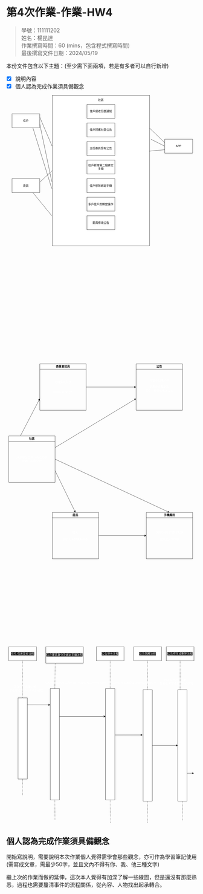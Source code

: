 # 第4次作業-作業-HW4
>
>學號：111111202
><br />
>姓名：楊昆達
><br />
>作業撰寫時間：60 (mins，包含程式撰寫時間)
><br />
>最後撰寫文件日期：2024/05/19
>

本份文件包含以下主題：(至少需下面兩項，若是有多者可以自行新增)
- [x] 說明內容
- [x] 個人認為完成作業須具備觀念

<svg xmlns="http://www.w3.org/2000/svg" xmlns:xlink="http://www.w3.org/1999/xlink" version="1.1" width="822px" viewBox="-0.5 -0.5 822 3143" content="&lt;mxfile&gt;&lt;diagram id=&quot;5H4NplzKR3VxdiJyaBhM&quot; name=&quot;第1頁&quot;&gt;&lt;mxGraphModel dx=&quot;1679&quot; dy=&quot;1179&quot; grid=&quot;1&quot; gridSize=&quot;10&quot; guides=&quot;1&quot; tooltips=&quot;1&quot; connect=&quot;1&quot; arrows=&quot;1&quot; fold=&quot;1&quot; page=&quot;1&quot; pageScale=&quot;1&quot; pageWidth=&quot;827&quot; pageHeight=&quot;1169&quot; math=&quot;0&quot; shadow=&quot;0&quot;&gt;&lt;root&gt;&lt;mxCell id=&quot;0&quot;/&gt;&lt;mxCell id=&quot;1&quot; parent=&quot;0&quot;/&gt;&lt;mxCell id=&quot;9&quot; value=&quot;&quot; style=&quot;rounded=0;whiteSpace=wrap;html=1;&quot; parent=&quot;1&quot; vertex=&quot;1&quot;&gt;&lt;mxGeometry x=&quot;198&quot; y=&quot;10&quot; width=&quot;420&quot; height=&quot;650&quot; as=&quot;geometry&quot;/&gt;&lt;/mxCell&gt;&lt;mxCell id=&quot;18&quot; style=&quot;edgeStyle=none;html=1;exitX=1;exitY=0.25;exitDx=0;exitDy=0;entryX=-0.002;entryY=0.338;entryDx=0;entryDy=0;entryPerimeter=0;fontColor=#000000;endArrow=none;endFill=0;&quot; edge=&quot;1&quot; parent=&quot;1&quot; source=&quot;2&quot; target=&quot;9&quot;&gt;&lt;mxGeometry relative=&quot;1&quot; as=&quot;geometry&quot;/&gt;&lt;/mxCell&gt;&lt;mxCell id=&quot;19&quot; style=&quot;edgeStyle=none;html=1;exitX=1;exitY=0.75;exitDx=0;exitDy=0;entryX=-0.005;entryY=0.574;entryDx=0;entryDy=0;entryPerimeter=0;fontColor=#000000;endArrow=none;endFill=0;&quot; edge=&quot;1&quot; parent=&quot;1&quot; source=&quot;2&quot; target=&quot;9&quot;&gt;&lt;mxGeometry relative=&quot;1&quot; as=&quot;geometry&quot;/&gt;&lt;/mxCell&gt;&lt;mxCell id=&quot;20&quot; style=&quot;edgeStyle=none;html=1;exitX=0.75;exitY=1;exitDx=0;exitDy=0;entryX=-0.005;entryY=0.62;entryDx=0;entryDy=0;entryPerimeter=0;fontColor=#000000;endArrow=none;endFill=0;&quot; edge=&quot;1&quot; parent=&quot;1&quot; source=&quot;2&quot; target=&quot;9&quot;&gt;&lt;mxGeometry relative=&quot;1&quot; as=&quot;geometry&quot;/&gt;&lt;/mxCell&gt;&lt;mxCell id=&quot;2&quot; value=&quot;住戶&quot; style=&quot;rounded=0;whiteSpace=wrap;html=1;&quot; parent=&quot;1&quot; vertex=&quot;1&quot;&gt;&lt;mxGeometry x=&quot;24&quot; y=&quot;90&quot; width=&quot;120&quot; height=&quot;60&quot; as=&quot;geometry&quot;/&gt;&lt;/mxCell&gt;&lt;mxCell id=&quot;21&quot; style=&quot;edgeStyle=none;html=1;exitX=1;exitY=0.25;exitDx=0;exitDy=0;entryX=0;entryY=0.5;entryDx=0;entryDy=0;fontColor=#000000;endArrow=none;endFill=0;&quot; edge=&quot;1&quot; parent=&quot;1&quot; source=&quot;3&quot; target=&quot;9&quot;&gt;&lt;mxGeometry relative=&quot;1&quot; as=&quot;geometry&quot;/&gt;&lt;/mxCell&gt;&lt;mxCell id=&quot;22&quot; style=&quot;edgeStyle=none;html=1;exitX=0.75;exitY=1;exitDx=0;exitDy=0;fontColor=#000000;endArrow=none;endFill=0;entryX=-0.005;entryY=0.8;entryDx=0;entryDy=0;entryPerimeter=0;&quot; edge=&quot;1&quot; parent=&quot;1&quot; source=&quot;3&quot; target=&quot;9&quot;&gt;&lt;mxGeometry relative=&quot;1&quot; as=&quot;geometry&quot;&gt;&lt;mxPoint x=&quot;194&quot; y=&quot;520&quot; as=&quot;targetPoint&quot;/&gt;&lt;/mxGeometry&gt;&lt;/mxCell&gt;&lt;mxCell id=&quot;3&quot; value=&quot;委員&quot; style=&quot;rounded=0;whiteSpace=wrap;html=1;&quot; parent=&quot;1&quot; vertex=&quot;1&quot;&gt;&lt;mxGeometry x=&quot;24&quot; y=&quot;370&quot; width=&quot;120&quot; height=&quot;60&quot; as=&quot;geometry&quot;/&gt;&lt;/mxCell&gt;&lt;mxCell id=&quot;6&quot; value=&quot;&amp;lt;span style=&amp;quot;background-color: rgb(255, 255, 255);&amp;quot;&amp;gt;&amp;lt;font color=&amp;quot;#000000&amp;quot;&amp;gt;住戶移除綁定手機&amp;lt;/font&amp;gt;&amp;lt;/span&amp;gt;&quot; style=&quot;rounded=0;whiteSpace=wrap;html=1;&quot; parent=&quot;1&quot; vertex=&quot;1&quot;&gt;&lt;mxGeometry x=&quot;348&quot; y=&quot;370&quot; width=&quot;120&quot; height=&quot;60&quot; as=&quot;geometry&quot;/&gt;&lt;/mxCell&gt;&lt;mxCell id=&quot;7&quot; value=&quot;&amp;lt;span style=&amp;quot;background-color: rgb(255, 255, 255);&amp;quot;&amp;gt;&amp;lt;font color=&amp;quot;#000000&amp;quot;&amp;gt;多戶住戶的綁定操作&amp;lt;/font&amp;gt;&amp;lt;/span&amp;gt;&quot; style=&quot;rounded=0;whiteSpace=wrap;html=1;&quot; parent=&quot;1&quot; vertex=&quot;1&quot;&gt;&lt;mxGeometry x=&quot;348&quot; y=&quot;450&quot; width=&quot;120&quot; height=&quot;60&quot; as=&quot;geometry&quot;/&gt;&lt;/mxCell&gt;&lt;mxCell id=&quot;8&quot; value=&quot;&amp;lt;font style=&amp;quot;background-color: rgb(255, 255, 255);&amp;quot; color=&amp;quot;#000000&amp;quot;&amp;gt;委員修改公告&amp;lt;/font&amp;gt;&quot; style=&quot;rounded=0;whiteSpace=wrap;html=1;&quot; parent=&quot;1&quot; vertex=&quot;1&quot;&gt;&lt;mxGeometry x=&quot;348&quot; y=&quot;530&quot; width=&quot;120&quot; height=&quot;60&quot; as=&quot;geometry&quot;/&gt;&lt;/mxCell&gt;&lt;mxCell id=&quot;15&quot; style=&quot;edgeStyle=none;html=1;exitX=0;exitY=0.25;exitDx=0;exitDy=0;fontColor=#000000;endArrow=none;endFill=0;entryX=1;entryY=0.218;entryDx=0;entryDy=0;entryPerimeter=0;&quot; edge=&quot;1&quot; parent=&quot;1&quot; source=&quot;10&quot; target=&quot;9&quot;&gt;&lt;mxGeometry relative=&quot;1&quot; as=&quot;geometry&quot;&gt;&lt;mxPoint x=&quot;624&quot; y=&quot;170&quot; as=&quot;targetPoint&quot;/&gt;&lt;/mxGeometry&gt;&lt;/mxCell&gt;&lt;mxCell id=&quot;16&quot; style=&quot;edgeStyle=none;html=1;exitX=0;exitY=0.5;exitDx=0;exitDy=0;entryX=1.014;entryY=0.292;entryDx=0;entryDy=0;entryPerimeter=0;fontColor=#000000;endArrow=none;endFill=0;&quot; edge=&quot;1&quot; parent=&quot;1&quot; source=&quot;10&quot; target=&quot;9&quot;&gt;&lt;mxGeometry relative=&quot;1&quot; as=&quot;geometry&quot;/&gt;&lt;/mxCell&gt;&lt;mxCell id=&quot;17&quot; style=&quot;edgeStyle=none;html=1;exitX=0;exitY=0.75;exitDx=0;exitDy=0;entryX=0.998;entryY=0.371;entryDx=0;entryDy=0;entryPerimeter=0;fontColor=#000000;endArrow=none;endFill=0;&quot; edge=&quot;1&quot; parent=&quot;1&quot; source=&quot;10&quot; target=&quot;9&quot;&gt;&lt;mxGeometry relative=&quot;1&quot; as=&quot;geometry&quot;/&gt;&lt;/mxCell&gt;&lt;mxCell id=&quot;10&quot; value=&quot;APP&quot; style=&quot;rounded=0;whiteSpace=wrap;html=1;&quot; parent=&quot;1&quot; vertex=&quot;1&quot;&gt;&lt;mxGeometry x=&quot;684&quot; y=&quot;200&quot; width=&quot;120&quot; height=&quot;60&quot; as=&quot;geometry&quot;/&gt;&lt;/mxCell&gt;&lt;mxCell id=&quot;11&quot; value=&quot;&amp;lt;font style=&amp;quot;background-color: rgb(255, 255, 255);&amp;quot; color=&amp;quot;#000000&amp;quot;&amp;gt;住戶接收包裹通知&amp;lt;/font&amp;gt;&quot; style=&quot;rounded=0;whiteSpace=wrap;html=1;&quot; parent=&quot;1&quot; vertex=&quot;1&quot;&gt;&lt;mxGeometry x=&quot;348&quot; y=&quot;50&quot; width=&quot;120&quot; height=&quot;60&quot; as=&quot;geometry&quot;/&gt;&lt;/mxCell&gt;&lt;mxCell id=&quot;12&quot; value=&quot;&amp;lt;span style=&amp;quot;background-color: rgb(255, 255, 255);&amp;quot;&amp;gt;&amp;lt;font color=&amp;quot;#000000&amp;quot;&amp;gt;住戶回應社區公告&amp;lt;/font&amp;gt;&amp;lt;/span&amp;gt;&quot; style=&quot;rounded=0;whiteSpace=wrap;html=1;&quot; parent=&quot;1&quot; vertex=&quot;1&quot;&gt;&lt;mxGeometry x=&quot;348&quot; y=&quot;130&quot; width=&quot;120&quot; height=&quot;60&quot; as=&quot;geometry&quot;/&gt;&lt;/mxCell&gt;&lt;mxCell id=&quot;13&quot; value=&quot;&amp;lt;span style=&amp;quot;background-color: rgb(255, 255, 255);&amp;quot;&amp;gt;&amp;lt;font color=&amp;quot;#000000&amp;quot;&amp;gt;主任委員發布公告&amp;lt;/font&amp;gt;&amp;lt;/span&amp;gt;&quot; style=&quot;rounded=0;whiteSpace=wrap;html=1;&quot; parent=&quot;1&quot; vertex=&quot;1&quot;&gt;&lt;mxGeometry x=&quot;348&quot; y=&quot;210&quot; width=&quot;120&quot; height=&quot;60&quot; as=&quot;geometry&quot;/&gt;&lt;/mxCell&gt;&lt;mxCell id=&quot;14&quot; value=&quot;&amp;lt;span style=&amp;quot;background-color: rgb(255, 255, 255);&amp;quot;&amp;gt;&amp;lt;font color=&amp;quot;#000000&amp;quot;&amp;gt;住戶新增第二個綁定手機&amp;lt;/font&amp;gt;&amp;lt;/span&amp;gt;&quot; style=&quot;rounded=0;whiteSpace=wrap;html=1;&quot; parent=&quot;1&quot; vertex=&quot;1&quot;&gt;&lt;mxGeometry x=&quot;348&quot; y=&quot;290&quot; width=&quot;120&quot; height=&quot;60&quot; as=&quot;geometry&quot;/&gt;&lt;/mxCell&gt;&lt;mxCell id=&quot;23&quot; value=&quot;社區&quot; style=&quot;rounded=0;whiteSpace=wrap;html=1;labelBackgroundColor=#FFFFFF;fontColor=#000000;fillColor=default;strokeColor=none;&quot; vertex=&quot;1&quot; parent=&quot;1&quot;&gt;&lt;mxGeometry x=&quot;388&quot; y=&quot;20&quot; width=&quot;40&quot; height=&quot;20&quot; as=&quot;geometry&quot;/&gt;&lt;/mxCell&gt;&lt;mxCell id=&quot;40&quot; style=&quot;edgeStyle=none;html=1;exitX=1;exitY=0.5;exitDx=0;exitDy=0;entryX=0;entryY=0.5;entryDx=0;entryDy=0;fontColor=#FFFFFF;endArrow=classic;endFill=1;&quot; edge=&quot;1&quot; parent=&quot;1&quot; source=&quot;25&quot; target=&quot;29&quot;&gt;&lt;mxGeometry relative=&quot;1&quot; as=&quot;geometry&quot;/&gt;&lt;/mxCell&gt;&lt;mxCell id=&quot;25&quot; value=&quot;委員會成員&quot; style=&quot;swimlane;whiteSpace=wrap;html=1;labelBackgroundColor=#FFFFFF;fontColor=#000000;fillColor=default;&quot; vertex=&quot;1&quot; parent=&quot;1&quot;&gt;&lt;mxGeometry x=&quot;144&quot; y=&quot;1169&quot; width=&quot;200&quot; height=&quot;200&quot; as=&quot;geometry&quot;/&gt;&lt;/mxCell&gt;&lt;mxCell id=&quot;26&quot; value=&quot;&amp;lt;font color=&amp;quot;#ffffff&amp;quot;&amp;gt;有姓名和職位&amp;lt;br&amp;gt;&amp;lt;br&amp;gt;&amp;lt;br&amp;gt;編輯和刪除公告&amp;lt;/font&amp;gt;&quot; style=&quot;text;html=1;align=center;verticalAlign=middle;resizable=0;points=[];autosize=1;strokeColor=none;fillColor=none;fontColor=#000000;&quot; vertex=&quot;1&quot; parent=&quot;25&quot;&gt;&lt;mxGeometry x=&quot;45&quot; y=&quot;65&quot; width=&quot;110&quot; height=&quot;70&quot; as=&quot;geometry&quot;/&gt;&lt;/mxCell&gt;&lt;mxCell id=&quot;29&quot; value=&quot;公告&quot; style=&quot;swimlane;whiteSpace=wrap;html=1;labelBackgroundColor=#FFFFFF;fontColor=#000000;fillColor=default;&quot; vertex=&quot;1&quot; parent=&quot;1&quot;&gt;&lt;mxGeometry x=&quot;560&quot; y=&quot;1169&quot; width=&quot;200&quot; height=&quot;200&quot; as=&quot;geometry&quot;/&gt;&lt;/mxCell&gt;&lt;mxCell id=&quot;30&quot; value=&quot;&amp;lt;font color=&amp;quot;#ffffff&amp;quot;&amp;gt;內容和回應列表&amp;lt;br&amp;gt;&amp;lt;br&amp;gt;委員會成員才能&amp;lt;br&amp;gt;創建、編輯和刪除公告&amp;lt;br&amp;gt;&amp;lt;br&amp;gt;&amp;lt;/font&amp;gt;&quot; style=&quot;text;html=1;align=center;verticalAlign=middle;resizable=0;points=[];autosize=1;strokeColor=none;fillColor=none;fontColor=#000000;&quot; vertex=&quot;1&quot; parent=&quot;29&quot;&gt;&lt;mxGeometry x=&quot;30&quot; y=&quot;55&quot; width=&quot;140&quot; height=&quot;90&quot; as=&quot;geometry&quot;/&gt;&lt;/mxCell&gt;&lt;mxCell id=&quot;39&quot; style=&quot;edgeStyle=none;html=1;exitX=0.25;exitY=0;exitDx=0;exitDy=0;entryX=0;entryY=0.75;entryDx=0;entryDy=0;fontColor=#FFFFFF;endArrow=classic;endFill=1;&quot; edge=&quot;1&quot; parent=&quot;1&quot; source=&quot;31&quot; target=&quot;25&quot;&gt;&lt;mxGeometry relative=&quot;1&quot; as=&quot;geometry&quot;/&gt;&lt;/mxCell&gt;&lt;mxCell id=&quot;41&quot; style=&quot;edgeStyle=none;html=1;exitX=1;exitY=0.25;exitDx=0;exitDy=0;entryX=0;entryY=0.75;entryDx=0;entryDy=0;fontColor=#FFFFFF;endArrow=classic;endFill=1;&quot; edge=&quot;1&quot; parent=&quot;1&quot; source=&quot;31&quot; target=&quot;29&quot;&gt;&lt;mxGeometry relative=&quot;1&quot; as=&quot;geometry&quot;/&gt;&lt;/mxCell&gt;&lt;mxCell id=&quot;42&quot; style=&quot;edgeStyle=none;html=1;exitX=1;exitY=0.75;exitDx=0;exitDy=0;entryX=0.5;entryY=0;entryDx=0;entryDy=0;fontColor=#FFFFFF;endArrow=classic;endFill=1;&quot; edge=&quot;1&quot; parent=&quot;1&quot; source=&quot;31&quot; target=&quot;35&quot;&gt;&lt;mxGeometry relative=&quot;1&quot; as=&quot;geometry&quot;/&gt;&lt;/mxCell&gt;&lt;mxCell id=&quot;43&quot; style=&quot;edgeStyle=none;html=1;exitX=1;exitY=0.5;exitDx=0;exitDy=0;entryX=0.5;entryY=0;entryDx=0;entryDy=0;fontColor=#FFFFFF;endArrow=classic;endFill=1;&quot; edge=&quot;1&quot; parent=&quot;1&quot; source=&quot;31&quot; target=&quot;37&quot;&gt;&lt;mxGeometry relative=&quot;1&quot; as=&quot;geometry&quot;/&gt;&lt;/mxCell&gt;&lt;mxCell id=&quot;31&quot; value=&quot;社區&quot; style=&quot;swimlane;whiteSpace=wrap;html=1;labelBackgroundColor=#FFFFFF;fontColor=#000000;fillColor=default;&quot; vertex=&quot;1&quot; parent=&quot;1&quot;&gt;&lt;mxGeometry x=&quot;10&quot; y=&quot;1480&quot; width=&quot;200&quot; height=&quot;200&quot; as=&quot;geometry&quot;/&gt;&lt;/mxCell&gt;&lt;mxCell id=&quot;32&quot; value=&quot;&amp;lt;font color=&amp;quot;#ffffff&amp;quot;&amp;gt;居民和公告可以接收包裹&amp;lt;br&amp;gt;查看、回應公告&amp;lt;/font&amp;gt;&quot; style=&quot;text;html=1;align=center;verticalAlign=middle;resizable=0;points=[];autosize=1;strokeColor=none;fillColor=none;fontColor=#000000;&quot; vertex=&quot;1&quot; parent=&quot;31&quot;&gt;&lt;mxGeometry x=&quot;20&quot; y=&quot;80&quot; width=&quot;160&quot; height=&quot;40&quot; as=&quot;geometry&quot;/&gt;&lt;/mxCell&gt;&lt;mxCell id=&quot;44&quot; style=&quot;edgeStyle=none;html=1;exitX=1;exitY=0.5;exitDx=0;exitDy=0;entryX=0;entryY=0.5;entryDx=0;entryDy=0;fontColor=#FFFFFF;endArrow=classic;endFill=1;&quot; edge=&quot;1&quot; parent=&quot;1&quot; source=&quot;35&quot; target=&quot;37&quot;&gt;&lt;mxGeometry relative=&quot;1&quot; as=&quot;geometry&quot;/&gt;&lt;/mxCell&gt;&lt;mxCell id=&quot;35&quot; value=&quot;居民&quot; style=&quot;swimlane;whiteSpace=wrap;html=1;labelBackgroundColor=#FFFFFF;fontColor=#000000;fillColor=default;&quot; vertex=&quot;1&quot; parent=&quot;1&quot;&gt;&lt;mxGeometry x=&quot;198&quot; y=&quot;1810&quot; width=&quot;200&quot; height=&quot;200&quot; as=&quot;geometry&quot;/&gt;&lt;/mxCell&gt;&lt;mxCell id=&quot;36&quot; value=&quot;&amp;lt;font color=&amp;quot;#ffffff&amp;quot;&amp;gt;姓名&amp;lt;br&amp;gt;&amp;lt;br&amp;gt;綁定的手機應用列表&amp;lt;/font&amp;gt;&quot; style=&quot;text;html=1;align=center;verticalAlign=middle;resizable=0;points=[];autosize=1;strokeColor=none;fillColor=none;fontColor=#000000;&quot; vertex=&quot;1&quot; parent=&quot;35&quot;&gt;&lt;mxGeometry x=&quot;35&quot; y=&quot;70&quot; width=&quot;130&quot; height=&quot;60&quot; as=&quot;geometry&quot;/&gt;&lt;/mxCell&gt;&lt;mxCell id=&quot;37&quot; value=&quot;手機應用&quot; style=&quot;swimlane;whiteSpace=wrap;html=1;labelBackgroundColor=#FFFFFF;fontColor=#000000;fillColor=default;&quot; vertex=&quot;1&quot; parent=&quot;1&quot;&gt;&lt;mxGeometry x=&quot;604&quot; y=&quot;1810&quot; width=&quot;200&quot; height=&quot;200&quot; as=&quot;geometry&quot;/&gt;&lt;/mxCell&gt;&lt;mxCell id=&quot;38&quot; value=&quot;&amp;lt;font color=&amp;quot;#ffffff&amp;quot;&amp;gt;居民手機上的應用程序&amp;lt;br&amp;gt;&amp;lt;br&amp;gt;與特定居民關聯&amp;lt;/font&amp;gt;&quot; style=&quot;text;html=1;align=center;verticalAlign=middle;resizable=0;points=[];autosize=1;strokeColor=none;fillColor=none;fontColor=#000000;&quot; vertex=&quot;1&quot; parent=&quot;37&quot;&gt;&lt;mxGeometry x=&quot;30&quot; y=&quot;70&quot; width=&quot;140&quot; height=&quot;60&quot; as=&quot;geometry&quot;/&gt;&lt;/mxCell&gt;&lt;mxCell id=&quot;70&quot; style=&quot;edgeStyle=none;html=1;exitX=0.5;exitY=1;exitDx=0;exitDy=0;entryX=0.5;entryY=0;entryDx=0;entryDy=0;fontSize=12;fontColor=#000000;endArrow=none;endFill=0;dashed=1;&quot; edge=&quot;1&quot; parent=&quot;1&quot; source=&quot;46&quot; target=&quot;50&quot;&gt;&lt;mxGeometry relative=&quot;1&quot; as=&quot;geometry&quot;/&gt;&lt;/mxCell&gt;&lt;mxCell id=&quot;46&quot; value=&quot;&amp;lt;font style=&amp;quot;background-color: rgb(0, 0, 0);&amp;quot;&amp;gt;信件/包裹簽收流程&amp;lt;/font&amp;gt;&quot; style=&quot;rounded=0;whiteSpace=wrap;html=1;labelBackgroundColor=#FFFFFF;fontColor=#FFFFFF;fillColor=default;&quot; vertex=&quot;1&quot; parent=&quot;1&quot;&gt;&lt;mxGeometry x=&quot;10&quot; y=&quot;2390&quot; width=&quot;120&quot; height=&quot;60&quot; as=&quot;geometry&quot;/&gt;&lt;/mxCell&gt;&lt;mxCell id=&quot;71&quot; style=&quot;edgeStyle=none;html=1;exitX=0.25;exitY=1;exitDx=0;exitDy=0;entryX=0.5;entryY=0;entryDx=0;entryDy=0;dashed=1;fontSize=12;fontColor=#000000;endArrow=none;endFill=0;&quot; edge=&quot;1&quot; parent=&quot;1&quot; source=&quot;47&quot; target=&quot;52&quot;&gt;&lt;mxGeometry relative=&quot;1&quot; as=&quot;geometry&quot;/&gt;&lt;/mxCell&gt;&lt;mxCell id=&quot;47&quot; value=&quot;&amp;lt;span style=&amp;quot;background-color: rgb(0, 0, 0);&amp;quot;&amp;gt;住戶確認身分及綁定手機流程&amp;lt;/span&amp;gt;&quot; style=&quot;rounded=0;whiteSpace=wrap;html=1;labelBackgroundColor=#FFFFFF;fontColor=#FFFFFF;fillColor=default;strokeColor=default;&quot; vertex=&quot;1&quot; parent=&quot;1&quot;&gt;&lt;mxGeometry x=&quot;170&quot; y=&quot;2390&quot; width=&quot;162&quot; height=&quot;70&quot; as=&quot;geometry&quot;/&gt;&lt;/mxCell&gt;&lt;mxCell id=&quot;72&quot; style=&quot;edgeStyle=none;html=1;exitX=0.5;exitY=1;exitDx=0;exitDy=0;entryX=0.5;entryY=0;entryDx=0;entryDy=0;dashed=1;fontSize=12;fontColor=#000000;endArrow=none;endFill=0;&quot; edge=&quot;1&quot; parent=&quot;1&quot; source=&quot;48&quot; target=&quot;51&quot;&gt;&lt;mxGeometry relative=&quot;1&quot; as=&quot;geometry&quot;/&gt;&lt;/mxCell&gt;&lt;mxCell id=&quot;48&quot; value=&quot;&amp;lt;span style=&amp;quot;background-color: rgb(0, 0, 0);&amp;quot;&amp;gt;公告發布流程&amp;lt;/span&amp;gt;&quot; style=&quot;rounded=0;whiteSpace=wrap;html=1;labelBackgroundColor=#FFFFFF;fontColor=#FFFFFF;fillColor=default;&quot; vertex=&quot;1&quot; parent=&quot;1&quot;&gt;&lt;mxGeometry x=&quot;388&quot; y=&quot;2390&quot; width=&quot;120&quot; height=&quot;60&quot; as=&quot;geometry&quot;/&gt;&lt;/mxCell&gt;&lt;mxCell id=&quot;73&quot; style=&quot;edgeStyle=none;html=1;exitX=0.5;exitY=1;exitDx=0;exitDy=0;entryX=0.5;entryY=0;entryDx=0;entryDy=0;dashed=1;fontSize=12;fontColor=#000000;endArrow=none;endFill=0;&quot; edge=&quot;1&quot; parent=&quot;1&quot; source=&quot;49&quot; target=&quot;53&quot;&gt;&lt;mxGeometry relative=&quot;1&quot; as=&quot;geometry&quot;/&gt;&lt;/mxCell&gt;&lt;mxCell id=&quot;49&quot; value=&quot;&amp;lt;span style=&amp;quot;background-color: rgb(0, 0, 0);&amp;quot;&amp;gt;公告回應流程&amp;lt;/span&amp;gt;&quot; style=&quot;rounded=0;whiteSpace=wrap;html=1;labelBackgroundColor=#FFFFFF;fontColor=#FFFFFF;fillColor=default;&quot; vertex=&quot;1&quot; parent=&quot;1&quot;&gt;&lt;mxGeometry x=&quot;550&quot; y=&quot;2390&quot; width=&quot;120&quot; height=&quot;60&quot; as=&quot;geometry&quot;/&gt;&lt;/mxCell&gt;&lt;mxCell id=&quot;75&quot; style=&quot;edgeStyle=none;html=1;exitX=0.5;exitY=1;exitDx=0;exitDy=0;dashed=1;fontSize=12;fontColor=#000000;endArrow=none;endFill=0;&quot; edge=&quot;1&quot; parent=&quot;1&quot; source=&quot;50&quot;&gt;&lt;mxGeometry relative=&quot;1&quot; as=&quot;geometry&quot;&gt;&lt;mxPoint x=&quot;69.58823529411768&quot; y=&quot;3030&quot; as=&quot;targetPoint&quot;/&gt;&lt;/mxGeometry&gt;&lt;/mxCell&gt;&lt;mxCell id=&quot;50&quot; value=&quot;&quot; style=&quot;rounded=0;whiteSpace=wrap;html=1;labelBackgroundColor=#FFFFFF;fontColor=#FFFFFF;fillColor=default;&quot; vertex=&quot;1&quot; parent=&quot;1&quot;&gt;&lt;mxGeometry x=&quot;50&quot; y=&quot;2610&quot; width=&quot;40&quot; height=&quot;350&quot; as=&quot;geometry&quot;/&gt;&lt;/mxCell&gt;&lt;mxCell id=&quot;64&quot; style=&quot;edgeStyle=none;html=1;exitX=1;exitY=0.25;exitDx=0;exitDy=0;entryX=0;entryY=0.25;entryDx=0;entryDy=0;fontColor=#000000;endArrow=classic;endFill=1;&quot; edge=&quot;1&quot; parent=&quot;1&quot; source=&quot;52&quot; target=&quot;51&quot;&gt;&lt;mxGeometry relative=&quot;1&quot; as=&quot;geometry&quot;/&gt;&lt;/mxCell&gt;&lt;mxCell id=&quot;76&quot; style=&quot;edgeStyle=none;html=1;exitX=0.5;exitY=1;exitDx=0;exitDy=0;dashed=1;fontSize=12;fontColor=#000000;endArrow=none;endFill=0;&quot; edge=&quot;1&quot; parent=&quot;1&quot; source=&quot;52&quot;&gt;&lt;mxGeometry relative=&quot;1&quot; as=&quot;geometry&quot;&gt;&lt;mxPoint x=&quot;209.58823529411768&quot; y=&quot;3140&quot; as=&quot;targetPoint&quot;/&gt;&lt;/mxGeometry&gt;&lt;/mxCell&gt;&lt;mxCell id=&quot;52&quot; value=&quot;&quot; style=&quot;rounded=0;whiteSpace=wrap;html=1;labelBackgroundColor=#FFFFFF;fontColor=#FFFFFF;fillColor=default;&quot; vertex=&quot;1&quot; parent=&quot;1&quot;&gt;&lt;mxGeometry x=&quot;189&quot; y=&quot;2570&quot; width=&quot;40&quot; height=&quot;480&quot; as=&quot;geometry&quot;/&gt;&lt;/mxCell&gt;&lt;mxCell id=&quot;66&quot; style=&quot;edgeStyle=none;html=1;exitX=1;exitY=0.5;exitDx=0;exitDy=0;entryX=0;entryY=0.5;entryDx=0;entryDy=0;fontColor=#000000;endArrow=classic;endFill=1;&quot; edge=&quot;1&quot; parent=&quot;1&quot; source=&quot;53&quot; target=&quot;62&quot;&gt;&lt;mxGeometry relative=&quot;1&quot; as=&quot;geometry&quot;/&gt;&lt;/mxCell&gt;&lt;mxCell id=&quot;78&quot; style=&quot;edgeStyle=none;html=1;exitX=0.5;exitY=1;exitDx=0;exitDy=0;dashed=1;fontSize=12;fontColor=#000000;endArrow=none;endFill=0;&quot; edge=&quot;1&quot; parent=&quot;1&quot; source=&quot;53&quot;&gt;&lt;mxGeometry relative=&quot;1&quot; as=&quot;geometry&quot;&gt;&lt;mxPoint x=&quot;609.5882352941178&quot; y=&quot;3150&quot; as=&quot;targetPoint&quot;/&gt;&lt;/mxGeometry&gt;&lt;/mxCell&gt;&lt;mxCell id=&quot;53&quot; value=&quot;&quot; style=&quot;rounded=0;whiteSpace=wrap;html=1;labelBackgroundColor=#FFFFFF;fontColor=#FFFFFF;fillColor=default;&quot; vertex=&quot;1&quot; parent=&quot;1&quot;&gt;&lt;mxGeometry x=&quot;590&quot; y=&quot;2575&quot; width=&quot;40&quot; height=&quot;480&quot; as=&quot;geometry&quot;/&gt;&lt;/mxCell&gt;&lt;mxCell id=&quot;55&quot; value=&quot;貨運公司送達包裹，&amp;lt;br&amp;gt;警衛簽收並通知住戶的過程&quot; style=&quot;text;html=1;align=center;verticalAlign=middle;resizable=0;points=[];autosize=1;strokeColor=none;fillColor=none;fontColor=#FFFFFF;&quot; vertex=&quot;1&quot; parent=&quot;1&quot;&gt;&lt;mxGeometry y=&quot;2550&quot; width=&quot;170&quot; height=&quot;40&quot; as=&quot;geometry&quot;/&gt;&lt;/mxCell&gt;&lt;mxCell id=&quot;57&quot; value=&quot;&quot; style=&quot;edgeStyle=none;orthogonalLoop=1;jettySize=auto;html=1;fontColor=#FFFFFF;endArrow=classic;endFill=1;entryX=0.017;entryY=0.146;entryDx=0;entryDy=0;entryPerimeter=0;&quot; edge=&quot;1&quot; parent=&quot;1&quot; target=&quot;52&quot;&gt;&lt;mxGeometry width=&quot;80&quot; relative=&quot;1&quot; as=&quot;geometry&quot;&gt;&lt;mxPoint x=&quot;90&quot; y=&quot;2640&quot; as=&quot;sourcePoint&quot;/&gt;&lt;mxPoint x=&quot;220&quot; y=&quot;2640&quot; as=&quot;targetPoint&quot;/&gt;&lt;Array as=&quot;points&quot;/&gt;&lt;/mxGeometry&gt;&lt;/mxCell&gt;&lt;mxCell id=&quot;58&quot; value=&quot;&amp;lt;font style=&amp;quot;font-size: 12px;&amp;quot;&amp;gt;住戶在與警衛確認身分後，綁定手機到APP的過程&amp;lt;/font&amp;gt;&quot; style=&quot;text;html=1;align=center;verticalAlign=middle;resizable=0;points=[];autosize=1;strokeColor=none;fillColor=none;fontColor=#FFFFFF;&quot; vertex=&quot;1&quot; parent=&quot;1&quot;&gt;&lt;mxGeometry x=&quot;153&quot; y=&quot;2530&quot; width=&quot;290&quot; height=&quot;30&quot; as=&quot;geometry&quot;/&gt;&lt;/mxCell&gt;&lt;mxCell id=&quot;59&quot; value=&quot;主任委員或各類主委發布公告的過程&quot; style=&quot;text;html=1;align=center;verticalAlign=middle;resizable=0;points=[];autosize=1;strokeColor=none;fillColor=none;fontColor=#FFFFFF;&quot; vertex=&quot;1&quot; parent=&quot;1&quot;&gt;&lt;mxGeometry x=&quot;443&quot; y=&quot;2530&quot; width=&quot;220&quot; height=&quot;30&quot; as=&quot;geometry&quot;/&gt;&lt;/mxCell&gt;&lt;mxCell id=&quot;60&quot; value=&quot;貨運公司送達包裹，&amp;lt;br&amp;gt;警衛簽收並通知住戶的過程&quot; style=&quot;text;html=1;align=center;verticalAlign=middle;resizable=0;points=[];autosize=1;strokeColor=none;fillColor=none;fontColor=#FFFFFF;&quot; vertex=&quot;1&quot; parent=&quot;1&quot;&gt;&lt;mxGeometry x=&quot;650&quot; y=&quot;2520&quot; width=&quot;170&quot; height=&quot;40&quot; as=&quot;geometry&quot;/&gt;&lt;/mxCell&gt;&lt;mxCell id=&quot;74&quot; style=&quot;edgeStyle=none;html=1;exitX=0.5;exitY=1;exitDx=0;exitDy=0;entryX=0.25;entryY=0;entryDx=0;entryDy=0;dashed=1;fontSize=12;fontColor=#000000;endArrow=none;endFill=0;&quot; edge=&quot;1&quot; parent=&quot;1&quot; source=&quot;61&quot; target=&quot;62&quot;&gt;&lt;mxGeometry relative=&quot;1&quot; as=&quot;geometry&quot;/&gt;&lt;/mxCell&gt;&lt;mxCell id=&quot;61&quot; value=&quot;&amp;lt;span style=&amp;quot;background-color: rgb(0, 0, 0);&amp;quot;&amp;gt;公告修改或刪除流程&amp;lt;/span&amp;gt;&quot; style=&quot;rounded=0;whiteSpace=wrap;html=1;labelBackgroundColor=#FFFFFF;fontColor=#FFFFFF;fillColor=default;&quot; vertex=&quot;1&quot; parent=&quot;1&quot;&gt;&lt;mxGeometry x=&quot;690&quot; y=&quot;2390&quot; width=&quot;120&quot; height=&quot;60&quot; as=&quot;geometry&quot;/&gt;&lt;/mxCell&gt;&lt;mxCell id=&quot;79&quot; style=&quot;edgeStyle=none;html=1;exitX=0.5;exitY=1;exitDx=0;exitDy=0;dashed=1;fontSize=12;fontColor=#000000;endArrow=none;endFill=0;&quot; edge=&quot;1&quot; parent=&quot;1&quot; source=&quot;62&quot;&gt;&lt;mxGeometry relative=&quot;1&quot; as=&quot;geometry&quot;&gt;&lt;mxPoint x=&quot;760.1764705882354&quot; y=&quot;3140&quot; as=&quot;targetPoint&quot;/&gt;&lt;/mxGeometry&gt;&lt;/mxCell&gt;&lt;mxCell id=&quot;80&quot; style=&quot;edgeStyle=none;html=1;exitX=1;exitY=0.75;exitDx=0;exitDy=0;fontSize=12;fontColor=#000000;endArrow=classicThin;endFill=1;&quot; edge=&quot;1&quot; parent=&quot;1&quot; source=&quot;62&quot;&gt;&lt;mxGeometry relative=&quot;1&quot; as=&quot;geometry&quot;&gt;&lt;mxPoint x=&quot;810&quot; y=&quot;2935&quot; as=&quot;targetPoint&quot;/&gt;&lt;/mxGeometry&gt;&lt;/mxCell&gt;&lt;mxCell id=&quot;62&quot; value=&quot;&quot; style=&quot;rounded=0;whiteSpace=wrap;html=1;labelBackgroundColor=#FFFFFF;fontColor=#FFFFFF;fillColor=default;&quot; vertex=&quot;1&quot; parent=&quot;1&quot;&gt;&lt;mxGeometry x=&quot;740&quot; y=&quot;2575&quot; width=&quot;40&quot; height=&quot;480&quot; as=&quot;geometry&quot;/&gt;&lt;/mxCell&gt;&lt;mxCell id=&quot;77&quot; style=&quot;edgeStyle=none;html=1;exitX=0.5;exitY=1;exitDx=0;exitDy=0;dashed=1;fontSize=12;fontColor=#000000;endArrow=none;endFill=0;&quot; edge=&quot;1&quot; parent=&quot;1&quot; source=&quot;51&quot;&gt;&lt;mxGeometry relative=&quot;1&quot; as=&quot;geometry&quot;&gt;&lt;mxPoint x=&quot;448.41176470588243&quot; y=&quot;3150&quot; as=&quot;targetPoint&quot;/&gt;&lt;/mxGeometry&gt;&lt;/mxCell&gt;&lt;mxCell id=&quot;51&quot; value=&quot;&quot; style=&quot;rounded=0;whiteSpace=wrap;html=1;labelBackgroundColor=#FFFFFF;fontColor=#FFFFFF;fillColor=default;&quot; vertex=&quot;1&quot; parent=&quot;1&quot;&gt;&lt;mxGeometry x=&quot;428&quot; y=&quot;2570&quot; width=&quot;40&quot; height=&quot;480&quot; as=&quot;geometry&quot;/&gt;&lt;/mxCell&gt;&lt;mxCell id=&quot;69&quot; value=&quot;&quot; style=&quot;edgeStyle=none;orthogonalLoop=1;jettySize=auto;html=1;fontColor=#000000;endArrow=classic;endFill=1;entryX=-0.05;entryY=0.406;entryDx=0;entryDy=0;entryPerimeter=0;&quot; edge=&quot;1&quot; parent=&quot;1&quot; target=&quot;53&quot;&gt;&lt;mxGeometry width=&quot;80&quot; relative=&quot;1&quot; as=&quot;geometry&quot;&gt;&lt;mxPoint x=&quot;468&quot; y=&quot;2770&quot; as=&quot;sourcePoint&quot;/&gt;&lt;mxPoint x=&quot;548&quot; y=&quot;2770&quot; as=&quot;targetPoint&quot;/&gt;&lt;Array as=&quot;points&quot;/&gt;&lt;/mxGeometry&gt;&lt;/mxCell&gt;&lt;/root&gt;&lt;/mxGraphModel&gt;&lt;/diagram&gt;&lt;/mxfile&gt;" onclick="(function(svg){var src=window.event.target||window.event.srcElement;while (src!=null&amp;&amp;src.nodeName.toLowerCase()!='a'){src=src.parentNode;}if(src==null){if(svg.wnd!=null&amp;&amp;!svg.wnd.closed){svg.wnd.focus();}else{var r=function(evt){if(evt.data=='ready'&amp;&amp;evt.source==svg.wnd){svg.wnd.postMessage(decodeURIComponent(svg.getAttribute('content')),'*');window.removeEventListener('message',r);}};window.addEventListener('message',r);svg.wnd=window.open('https://viewer.diagrams.net/?client=1&amp;page=0&amp;edit=_blank');}}})(this);" style="cursor:pointer;max-width:100%;max-height:3143px;"><defs/><g><rect x="198" y="0" width="420" height="650" fill="rgb(255, 255, 255)" stroke="rgb(0, 0, 0)" pointer-events="all"/><path d="M 144 95 L 197.16 219.7" fill="none" stroke="rgb(0, 0, 0)" stroke-miterlimit="10" pointer-events="stroke"/><path d="M 144 125 L 195.9 373.1" fill="none" stroke="rgb(0, 0, 0)" stroke-miterlimit="10" pointer-events="stroke"/><path d="M 114 140 L 195.9 403" fill="none" stroke="rgb(0, 0, 0)" stroke-miterlimit="10" pointer-events="stroke"/><rect x="24" y="80" width="120" height="60" fill="rgb(255, 255, 255)" stroke="rgb(0, 0, 0)" pointer-events="all"/><g transform="translate(-0.5 -0.5)"><switch><foreignObject pointer-events="none" width="100%" height="100%" requiredFeatures="http://www.w3.org/TR/SVG11/feature#Extensibility" style="overflow: visible; text-align: left;"><div xmlns="http://www.w3.org/1999/xhtml" style="display: flex; align-items: unsafe center; justify-content: unsafe center; width: 118px; height: 1px; padding-top: 110px; margin-left: 25px;"><div data-drawio-colors="color: rgb(0, 0, 0); " style="box-sizing: border-box; font-size: 0px; text-align: center;"><div style="display: inline-block; font-size: 12px; font-family: Helvetica; color: rgb(0, 0, 0); line-height: 1.2; pointer-events: all; white-space: normal; overflow-wrap: normal;">住戶</div></div></div></foreignObject><text x="84" y="114" fill="rgb(0, 0, 0)" font-family="Helvetica" font-size="12px" text-anchor="middle">住戶</text></switch></g><path d="M 144 375 L 198 325" fill="none" stroke="rgb(0, 0, 0)" stroke-miterlimit="10" pointer-events="stroke"/><path d="M 114 420 L 195.9 520" fill="none" stroke="rgb(0, 0, 0)" stroke-miterlimit="10" pointer-events="stroke"/><rect x="24" y="360" width="120" height="60" fill="rgb(255, 255, 255)" stroke="rgb(0, 0, 0)" pointer-events="all"/><g transform="translate(-0.5 -0.5)"><switch><foreignObject pointer-events="none" width="100%" height="100%" requiredFeatures="http://www.w3.org/TR/SVG11/feature#Extensibility" style="overflow: visible; text-align: left;"><div xmlns="http://www.w3.org/1999/xhtml" style="display: flex; align-items: unsafe center; justify-content: unsafe center; width: 118px; height: 1px; padding-top: 390px; margin-left: 25px;"><div data-drawio-colors="color: rgb(0, 0, 0); " style="box-sizing: border-box; font-size: 0px; text-align: center;"><div style="display: inline-block; font-size: 12px; font-family: Helvetica; color: rgb(0, 0, 0); line-height: 1.2; pointer-events: all; white-space: normal; overflow-wrap: normal;">委員</div></div></div></foreignObject><text x="84" y="394" fill="rgb(0, 0, 0)" font-family="Helvetica" font-size="12px" text-anchor="middle">委員</text></switch></g><rect x="348" y="360" width="120" height="60" fill="rgb(255, 255, 255)" stroke="rgb(0, 0, 0)" pointer-events="all"/><g transform="translate(-0.5 -0.5)"><switch><foreignObject pointer-events="none" width="100%" height="100%" requiredFeatures="http://www.w3.org/TR/SVG11/feature#Extensibility" style="overflow: visible; text-align: left;"><div xmlns="http://www.w3.org/1999/xhtml" style="display: flex; align-items: unsafe center; justify-content: unsafe center; width: 118px; height: 1px; padding-top: 390px; margin-left: 349px;"><div data-drawio-colors="color: rgb(0, 0, 0); " style="box-sizing: border-box; font-size: 0px; text-align: center;"><div style="display: inline-block; font-size: 12px; font-family: Helvetica; color: rgb(0, 0, 0); line-height: 1.2; pointer-events: all; white-space: normal; overflow-wrap: normal;"><span style="background-color: rgb(255, 255, 255);"><font color="#000000">住戶移除綁定手機</font></span></div></div></div></foreignObject><text x="408" y="394" fill="rgb(0, 0, 0)" font-family="Helvetica" font-size="12px" text-anchor="middle">住戶移除綁定手機</text></switch></g><rect x="348" y="440" width="120" height="60" fill="rgb(255, 255, 255)" stroke="rgb(0, 0, 0)" pointer-events="all"/><g transform="translate(-0.5 -0.5)"><switch><foreignObject pointer-events="none" width="100%" height="100%" requiredFeatures="http://www.w3.org/TR/SVG11/feature#Extensibility" style="overflow: visible; text-align: left;"><div xmlns="http://www.w3.org/1999/xhtml" style="display: flex; align-items: unsafe center; justify-content: unsafe center; width: 118px; height: 1px; padding-top: 470px; margin-left: 349px;"><div data-drawio-colors="color: rgb(0, 0, 0); " style="box-sizing: border-box; font-size: 0px; text-align: center;"><div style="display: inline-block; font-size: 12px; font-family: Helvetica; color: rgb(0, 0, 0); line-height: 1.2; pointer-events: all; white-space: normal; overflow-wrap: normal;"><span style="background-color: rgb(255, 255, 255);"><font color="#000000">多戶住戶的綁定操作</font></span></div></div></div></foreignObject><text x="408" y="474" fill="rgb(0, 0, 0)" font-family="Helvetica" font-size="12px" text-anchor="middle">多戶住戶的綁定操作</text></switch></g><rect x="348" y="520" width="120" height="60" fill="rgb(255, 255, 255)" stroke="rgb(0, 0, 0)" pointer-events="all"/><g transform="translate(-0.5 -0.5)"><switch><foreignObject pointer-events="none" width="100%" height="100%" requiredFeatures="http://www.w3.org/TR/SVG11/feature#Extensibility" style="overflow: visible; text-align: left;"><div xmlns="http://www.w3.org/1999/xhtml" style="display: flex; align-items: unsafe center; justify-content: unsafe center; width: 118px; height: 1px; padding-top: 550px; margin-left: 349px;"><div data-drawio-colors="color: rgb(0, 0, 0); " style="box-sizing: border-box; font-size: 0px; text-align: center;"><div style="display: inline-block; font-size: 12px; font-family: Helvetica; color: rgb(0, 0, 0); line-height: 1.2; pointer-events: all; white-space: normal; overflow-wrap: normal;"><font color="#000000" style="background-color: rgb(255, 255, 255);">委員修改公告</font></div></div></div></foreignObject><text x="408" y="554" fill="rgb(0, 0, 0)" font-family="Helvetica" font-size="12px" text-anchor="middle">委員修改公告</text></switch></g><path d="M 684 205 L 618 141.7" fill="none" stroke="rgb(0, 0, 0)" stroke-miterlimit="10" pointer-events="stroke"/><path d="M 684 220 L 623.88 189.8" fill="none" stroke="rgb(0, 0, 0)" stroke-miterlimit="10" pointer-events="stroke"/><path d="M 684 235 L 617.16 241.15" fill="none" stroke="rgb(0, 0, 0)" stroke-miterlimit="10" pointer-events="stroke"/><rect x="684" y="190" width="120" height="60" fill="rgb(255, 255, 255)" stroke="rgb(0, 0, 0)" pointer-events="all"/><g transform="translate(-0.5 -0.5)"><switch><foreignObject pointer-events="none" width="100%" height="100%" requiredFeatures="http://www.w3.org/TR/SVG11/feature#Extensibility" style="overflow: visible; text-align: left;"><div xmlns="http://www.w3.org/1999/xhtml" style="display: flex; align-items: unsafe center; justify-content: unsafe center; width: 118px; height: 1px; padding-top: 220px; margin-left: 685px;"><div data-drawio-colors="color: rgb(0, 0, 0); " style="box-sizing: border-box; font-size: 0px; text-align: center;"><div style="display: inline-block; font-size: 12px; font-family: Helvetica; color: rgb(0, 0, 0); line-height: 1.2; pointer-events: all; white-space: normal; overflow-wrap: normal;">APP</div></div></div></foreignObject><text x="744" y="224" fill="rgb(0, 0, 0)" font-family="Helvetica" font-size="12px" text-anchor="middle">APP</text></switch></g><rect x="348" y="40" width="120" height="60" fill="rgb(255, 255, 255)" stroke="rgb(0, 0, 0)" pointer-events="all"/><g transform="translate(-0.5 -0.5)"><switch><foreignObject pointer-events="none" width="100%" height="100%" requiredFeatures="http://www.w3.org/TR/SVG11/feature#Extensibility" style="overflow: visible; text-align: left;"><div xmlns="http://www.w3.org/1999/xhtml" style="display: flex; align-items: unsafe center; justify-content: unsafe center; width: 118px; height: 1px; padding-top: 70px; margin-left: 349px;"><div data-drawio-colors="color: rgb(0, 0, 0); " style="box-sizing: border-box; font-size: 0px; text-align: center;"><div style="display: inline-block; font-size: 12px; font-family: Helvetica; color: rgb(0, 0, 0); line-height: 1.2; pointer-events: all; white-space: normal; overflow-wrap: normal;"><font color="#000000" style="background-color: rgb(255, 255, 255);">住戶接收包裹通知</font></div></div></div></foreignObject><text x="408" y="74" fill="rgb(0, 0, 0)" font-family="Helvetica" font-size="12px" text-anchor="middle">住戶接收包裹通知</text></switch></g><rect x="348" y="120" width="120" height="60" fill="rgb(255, 255, 255)" stroke="rgb(0, 0, 0)" pointer-events="all"/><g transform="translate(-0.5 -0.5)"><switch><foreignObject pointer-events="none" width="100%" height="100%" requiredFeatures="http://www.w3.org/TR/SVG11/feature#Extensibility" style="overflow: visible; text-align: left;"><div xmlns="http://www.w3.org/1999/xhtml" style="display: flex; align-items: unsafe center; justify-content: unsafe center; width: 118px; height: 1px; padding-top: 150px; margin-left: 349px;"><div data-drawio-colors="color: rgb(0, 0, 0); " style="box-sizing: border-box; font-size: 0px; text-align: center;"><div style="display: inline-block; font-size: 12px; font-family: Helvetica; color: rgb(0, 0, 0); line-height: 1.2; pointer-events: all; white-space: normal; overflow-wrap: normal;"><span style="background-color: rgb(255, 255, 255);"><font color="#000000">住戶回應社區公告</font></span></div></div></div></foreignObject><text x="408" y="154" fill="rgb(0, 0, 0)" font-family="Helvetica" font-size="12px" text-anchor="middle">住戶回應社區公告</text></switch></g><rect x="348" y="200" width="120" height="60" fill="rgb(255, 255, 255)" stroke="rgb(0, 0, 0)" pointer-events="all"/><g transform="translate(-0.5 -0.5)"><switch><foreignObject pointer-events="none" width="100%" height="100%" requiredFeatures="http://www.w3.org/TR/SVG11/feature#Extensibility" style="overflow: visible; text-align: left;"><div xmlns="http://www.w3.org/1999/xhtml" style="display: flex; align-items: unsafe center; justify-content: unsafe center; width: 118px; height: 1px; padding-top: 230px; margin-left: 349px;"><div data-drawio-colors="color: rgb(0, 0, 0); " style="box-sizing: border-box; font-size: 0px; text-align: center;"><div style="display: inline-block; font-size: 12px; font-family: Helvetica; color: rgb(0, 0, 0); line-height: 1.2; pointer-events: all; white-space: normal; overflow-wrap: normal;"><span style="background-color: rgb(255, 255, 255);"><font color="#000000">主任委員發布公告</font></span></div></div></div></foreignObject><text x="408" y="234" fill="rgb(0, 0, 0)" font-family="Helvetica" font-size="12px" text-anchor="middle">主任委員發布公告</text></switch></g><rect x="348" y="280" width="120" height="60" fill="rgb(255, 255, 255)" stroke="rgb(0, 0, 0)" pointer-events="all"/><g transform="translate(-0.5 -0.5)"><switch><foreignObject pointer-events="none" width="100%" height="100%" requiredFeatures="http://www.w3.org/TR/SVG11/feature#Extensibility" style="overflow: visible; text-align: left;"><div xmlns="http://www.w3.org/1999/xhtml" style="display: flex; align-items: unsafe center; justify-content: unsafe center; width: 118px; height: 1px; padding-top: 310px; margin-left: 349px;"><div data-drawio-colors="color: rgb(0, 0, 0); " style="box-sizing: border-box; font-size: 0px; text-align: center;"><div style="display: inline-block; font-size: 12px; font-family: Helvetica; color: rgb(0, 0, 0); line-height: 1.2; pointer-events: all; white-space: normal; overflow-wrap: normal;"><span style="background-color: rgb(255, 255, 255);"><font color="#000000">住戶新增第二個綁定手機</font></span></div></div></div></foreignObject><text x="408" y="314" fill="rgb(0, 0, 0)" font-family="Helvetica" font-size="12px" text-anchor="middle">住戶新增第二個綁定手機</text></switch></g><rect x="388" y="10" width="40" height="20" fill="rgb(255, 255, 255)" stroke="none" pointer-events="all"/><g transform="translate(-0.5 -0.5)"><switch><foreignObject pointer-events="none" width="100%" height="100%" requiredFeatures="http://www.w3.org/TR/SVG11/feature#Extensibility" style="overflow: visible; text-align: left;"><div xmlns="http://www.w3.org/1999/xhtml" style="display: flex; align-items: unsafe center; justify-content: unsafe center; width: 38px; height: 1px; padding-top: 20px; margin-left: 389px;"><div data-drawio-colors="color: #000000; background-color: #FFFFFF; " style="box-sizing: border-box; font-size: 0px; text-align: center;"><div style="display: inline-block; font-size: 12px; font-family: Helvetica; color: rgb(0, 0, 0); line-height: 1.2; pointer-events: all; background-color: rgb(255, 255, 255); white-space: normal; overflow-wrap: normal;">社區</div></div></div></foreignObject><text x="408" y="24" fill="#000000" font-family="Helvetica" font-size="12px" text-anchor="middle">社區</text></switch></g><path d="M 344 1259 L 553.63 1259" fill="none" stroke="rgb(0, 0, 0)" stroke-miterlimit="10" pointer-events="stroke"/><path d="M 558.88 1259 L 551.88 1262.5 L 553.63 1259 L 551.88 1255.5 Z" fill="rgb(0, 0, 0)" stroke="rgb(0, 0, 0)" stroke-miterlimit="10" pointer-events="all"/><path d="M 144 1182 L 144 1159 L 344 1159 L 344 1182" fill="rgb(255, 255, 255)" stroke="rgb(0, 0, 0)" stroke-miterlimit="10" pointer-events="all"/><path d="M 144 1182 L 144 1359 L 344 1359 L 344 1182" fill="none" stroke="rgb(0, 0, 0)" stroke-miterlimit="10" pointer-events="none"/><path d="M 144 1182 L 344 1182" fill="none" stroke="rgb(0, 0, 0)" stroke-miterlimit="10" pointer-events="none"/><g transform="translate(-0.5 -0.5)"><switch><foreignObject pointer-events="none" width="100%" height="100%" requiredFeatures="http://www.w3.org/TR/SVG11/feature#Extensibility" style="overflow: visible; text-align: left;"><div xmlns="http://www.w3.org/1999/xhtml" style="display: flex; align-items: unsafe center; justify-content: unsafe center; width: 198px; height: 1px; padding-top: 1171px; margin-left: 145px;"><div data-drawio-colors="color: #000000; background-color: #FFFFFF; " style="box-sizing: border-box; font-size: 0px; text-align: center;"><div style="display: inline-block; font-size: 12px; font-family: Helvetica; color: rgb(0, 0, 0); line-height: 1.2; pointer-events: none; font-weight: bold; background-color: rgb(255, 255, 255); white-space: normal; overflow-wrap: normal;">委員會成員</div></div></div></foreignObject><text x="244" y="1174" fill="#000000" font-family="Helvetica" font-size="12px" text-anchor="middle" font-weight="bold">委員會成員</text></switch></g><g transform="translate(-0.5 -0.5)"><switch><foreignObject pointer-events="none" width="100%" height="100%" requiredFeatures="http://www.w3.org/TR/SVG11/feature#Extensibility" style="overflow: visible; text-align: left;"><div xmlns="http://www.w3.org/1999/xhtml" style="display: flex; align-items: unsafe center; justify-content: unsafe center; width: 1px; height: 1px; padding-top: 1259px; margin-left: 244px;"><div data-drawio-colors="color: #000000; " style="box-sizing: border-box; font-size: 0px; text-align: center;"><div style="display: inline-block; font-size: 12px; font-family: Helvetica; color: rgb(0, 0, 0); line-height: 1.2; pointer-events: none; white-space: nowrap;"><font color="#ffffff">有姓名和職位<br /><br /><br />編輯和刪除公告</font></div></div></div></foreignObject><text x="244" y="1263" fill="#000000" font-family="Helvetica" font-size="12px" text-anchor="middle">有姓名和職位編輯和刪除公告...</text></switch></g><path d="M 560 1182 L 560 1159 L 760 1159 L 760 1182" fill="rgb(255, 255, 255)" stroke="rgb(0, 0, 0)" stroke-miterlimit="10" pointer-events="none"/><path d="M 560 1182 L 560 1359 L 760 1359 L 760 1182" fill="none" stroke="rgb(0, 0, 0)" stroke-miterlimit="10" pointer-events="none"/><path d="M 560 1182 L 760 1182" fill="none" stroke="rgb(0, 0, 0)" stroke-miterlimit="10" pointer-events="none"/><g transform="translate(-0.5 -0.5)"><switch><foreignObject pointer-events="none" width="100%" height="100%" requiredFeatures="http://www.w3.org/TR/SVG11/feature#Extensibility" style="overflow: visible; text-align: left;"><div xmlns="http://www.w3.org/1999/xhtml" style="display: flex; align-items: unsafe center; justify-content: unsafe center; width: 198px; height: 1px; padding-top: 1171px; margin-left: 561px;"><div data-drawio-colors="color: #000000; background-color: #FFFFFF; " style="box-sizing: border-box; font-size: 0px; text-align: center;"><div style="display: inline-block; font-size: 12px; font-family: Helvetica; color: rgb(0, 0, 0); line-height: 1.2; pointer-events: none; font-weight: bold; background-color: rgb(255, 255, 255); white-space: normal; overflow-wrap: normal;">公告</div></div></div></foreignObject><text x="660" y="1174" fill="#000000" font-family="Helvetica" font-size="12px" text-anchor="middle" font-weight="bold">公告</text></switch></g><g transform="translate(-0.5 -0.5)"><switch><foreignObject pointer-events="none" width="100%" height="100%" requiredFeatures="http://www.w3.org/TR/SVG11/feature#Extensibility" style="overflow: visible; text-align: left;"><div xmlns="http://www.w3.org/1999/xhtml" style="display: flex; align-items: unsafe center; justify-content: unsafe center; width: 1px; height: 1px; padding-top: 1259px; margin-left: 660px;"><div data-drawio-colors="color: #000000; " style="box-sizing: border-box; font-size: 0px; text-align: center;"><div style="display: inline-block; font-size: 12px; font-family: Helvetica; color: rgb(0, 0, 0); line-height: 1.2; pointer-events: none; white-space: nowrap;"><font color="#ffffff">內容和回應列表<br /><br />委員會成員才能<br />創建、編輯和刪除公告<br /><br /></font></div></div></div></foreignObject><text x="660" y="1263" fill="#000000" font-family="Helvetica" font-size="12px" text-anchor="middle">內容和回應列表委員會成員才能創建、編輯和刪除公告...</text></switch></g><path d="M 60 1470 L 141.05 1314.65" fill="none" stroke="rgb(0, 0, 0)" stroke-miterlimit="10" pointer-events="none"/><path d="M 143.48 1309.99 L 143.35 1317.82 L 141.05 1314.65 L 137.14 1314.58 Z" fill="rgb(0, 0, 0)" stroke="rgb(0, 0, 0)" stroke-miterlimit="10" pointer-events="none"/><path d="M 210 1520 L 554.55 1312.29" fill="none" stroke="rgb(0, 0, 0)" stroke-miterlimit="10" pointer-events="none"/><path d="M 559.04 1309.58 L 554.85 1316.19 L 554.55 1312.29 L 551.24 1310.19 Z" fill="rgb(0, 0, 0)" stroke="rgb(0, 0, 0)" stroke-miterlimit="10" pointer-events="none"/><path d="M 210 1620 L 295.2 1794.28" fill="none" stroke="rgb(0, 0, 0)" stroke-miterlimit="10" pointer-events="none"/><path d="M 297.51 1799 L 291.29 1794.24 L 295.2 1794.28 L 297.58 1791.17 Z" fill="rgb(0, 0, 0)" stroke="rgb(0, 0, 0)" stroke-miterlimit="10" pointer-events="none"/><path d="M 210 1570 L 698.23 1797.31" fill="none" stroke="rgb(0, 0, 0)" stroke-miterlimit="10" pointer-events="none"/><path d="M 702.99 1799.53 L 695.16 1799.75 L 698.23 1797.31 L 698.12 1793.4 Z" fill="rgb(0, 0, 0)" stroke="rgb(0, 0, 0)" stroke-miterlimit="10" pointer-events="none"/><path d="M 10 1493 L 10 1470 L 210 1470 L 210 1493" fill="rgb(255, 255, 255)" stroke="rgb(0, 0, 0)" stroke-miterlimit="10" pointer-events="none"/><path d="M 10 1493 L 10 1670 L 210 1670 L 210 1493" fill="none" stroke="rgb(0, 0, 0)" stroke-miterlimit="10" pointer-events="none"/><path d="M 10 1493 L 210 1493" fill="none" stroke="rgb(0, 0, 0)" stroke-miterlimit="10" pointer-events="none"/><g transform="translate(-0.5 -0.5)"><switch><foreignObject pointer-events="none" width="100%" height="100%" requiredFeatures="http://www.w3.org/TR/SVG11/feature#Extensibility" style="overflow: visible; text-align: left;"><div xmlns="http://www.w3.org/1999/xhtml" style="display: flex; align-items: unsafe center; justify-content: unsafe center; width: 198px; height: 1px; padding-top: 1482px; margin-left: 11px;"><div data-drawio-colors="color: #000000; background-color: #FFFFFF; " style="box-sizing: border-box; font-size: 0px; text-align: center;"><div style="display: inline-block; font-size: 12px; font-family: Helvetica; color: rgb(0, 0, 0); line-height: 1.2; pointer-events: none; font-weight: bold; background-color: rgb(255, 255, 255); white-space: normal; overflow-wrap: normal;">社區</div></div></div></foreignObject><text x="110" y="1485" fill="#000000" font-family="Helvetica" font-size="12px" text-anchor="middle" font-weight="bold">社區</text></switch></g><g transform="translate(-0.5 -0.5)"><switch><foreignObject pointer-events="none" width="100%" height="100%" requiredFeatures="http://www.w3.org/TR/SVG11/feature#Extensibility" style="overflow: visible; text-align: left;"><div xmlns="http://www.w3.org/1999/xhtml" style="display: flex; align-items: unsafe center; justify-content: unsafe center; width: 1px; height: 1px; padding-top: 1570px; margin-left: 110px;"><div data-drawio-colors="color: #000000; " style="box-sizing: border-box; font-size: 0px; text-align: center;"><div style="display: inline-block; font-size: 12px; font-family: Helvetica; color: rgb(0, 0, 0); line-height: 1.2; pointer-events: none; white-space: nowrap;"><font color="#ffffff">居民和公告可以接收包裹<br />查看、回應公告</font></div></div></div></foreignObject><text x="110" y="1574" fill="#000000" font-family="Helvetica" font-size="12px" text-anchor="middle">居民和公告可以接收包裹
查看、回應公告</text></switch></g><path d="M 398 1900 L 597.63 1900" fill="none" stroke="rgb(0, 0, 0)" stroke-miterlimit="10" pointer-events="none"/><path d="M 602.88 1900 L 595.88 1903.5 L 597.63 1900 L 595.88 1896.5 Z" fill="rgb(0, 0, 0)" stroke="rgb(0, 0, 0)" stroke-miterlimit="10" pointer-events="none"/><path d="M 198 1823 L 198 1800 L 398 1800 L 398 1823" fill="rgb(255, 255, 255)" stroke="rgb(0, 0, 0)" stroke-miterlimit="10" pointer-events="none"/><path d="M 198 1823 L 198 2000 L 398 2000 L 398 1823" fill="none" stroke="rgb(0, 0, 0)" stroke-miterlimit="10" pointer-events="none"/><path d="M 198 1823 L 398 1823" fill="none" stroke="rgb(0, 0, 0)" stroke-miterlimit="10" pointer-events="none"/><g transform="translate(-0.5 -0.5)"><switch><foreignObject pointer-events="none" width="100%" height="100%" requiredFeatures="http://www.w3.org/TR/SVG11/feature#Extensibility" style="overflow: visible; text-align: left;"><div xmlns="http://www.w3.org/1999/xhtml" style="display: flex; align-items: unsafe center; justify-content: unsafe center; width: 198px; height: 1px; padding-top: 1812px; margin-left: 199px;"><div data-drawio-colors="color: #000000; background-color: #FFFFFF; " style="box-sizing: border-box; font-size: 0px; text-align: center;"><div style="display: inline-block; font-size: 12px; font-family: Helvetica; color: rgb(0, 0, 0); line-height: 1.2; pointer-events: none; font-weight: bold; background-color: rgb(255, 255, 255); white-space: normal; overflow-wrap: normal;">居民</div></div></div></foreignObject><text x="298" y="1815" fill="#000000" font-family="Helvetica" font-size="12px" text-anchor="middle" font-weight="bold">居民</text></switch></g><g transform="translate(-0.5 -0.5)"><switch><foreignObject pointer-events="none" width="100%" height="100%" requiredFeatures="http://www.w3.org/TR/SVG11/feature#Extensibility" style="overflow: visible; text-align: left;"><div xmlns="http://www.w3.org/1999/xhtml" style="display: flex; align-items: unsafe center; justify-content: unsafe center; width: 1px; height: 1px; padding-top: 1900px; margin-left: 298px;"><div data-drawio-colors="color: #000000; " style="box-sizing: border-box; font-size: 0px; text-align: center;"><div style="display: inline-block; font-size: 12px; font-family: Helvetica; color: rgb(0, 0, 0); line-height: 1.2; pointer-events: none; white-space: nowrap;"><font color="#ffffff">姓名<br /><br />綁定的手機應用列表</font></div></div></div></foreignObject><text x="298" y="1904" fill="#000000" font-family="Helvetica" font-size="12px" text-anchor="middle">姓名綁定的手機應用列表...</text></switch></g><path d="M 604 1823 L 604 1800 L 804 1800 L 804 1823" fill="rgb(255, 255, 255)" stroke="rgb(0, 0, 0)" stroke-miterlimit="10" pointer-events="none"/><path d="M 604 1823 L 604 2000 L 804 2000 L 804 1823" fill="none" stroke="rgb(0, 0, 0)" stroke-miterlimit="10" pointer-events="none"/><path d="M 604 1823 L 804 1823" fill="none" stroke="rgb(0, 0, 0)" stroke-miterlimit="10" pointer-events="none"/><g transform="translate(-0.5 -0.5)"><switch><foreignObject pointer-events="none" width="100%" height="100%" requiredFeatures="http://www.w3.org/TR/SVG11/feature#Extensibility" style="overflow: visible; text-align: left;"><div xmlns="http://www.w3.org/1999/xhtml" style="display: flex; align-items: unsafe center; justify-content: unsafe center; width: 198px; height: 1px; padding-top: 1812px; margin-left: 605px;"><div data-drawio-colors="color: #000000; background-color: #FFFFFF; " style="box-sizing: border-box; font-size: 0px; text-align: center;"><div style="display: inline-block; font-size: 12px; font-family: Helvetica; color: rgb(0, 0, 0); line-height: 1.2; pointer-events: none; font-weight: bold; background-color: rgb(255, 255, 255); white-space: normal; overflow-wrap: normal;">手機應用</div></div></div></foreignObject><text x="704" y="1815" fill="#000000" font-family="Helvetica" font-size="12px" text-anchor="middle" font-weight="bold">手機應用</text></switch></g><g transform="translate(-0.5 -0.5)"><switch><foreignObject pointer-events="none" width="100%" height="100%" requiredFeatures="http://www.w3.org/TR/SVG11/feature#Extensibility" style="overflow: visible; text-align: left;"><div xmlns="http://www.w3.org/1999/xhtml" style="display: flex; align-items: unsafe center; justify-content: unsafe center; width: 1px; height: 1px; padding-top: 1900px; margin-left: 704px;"><div data-drawio-colors="color: #000000; " style="box-sizing: border-box; font-size: 0px; text-align: center;"><div style="display: inline-block; font-size: 12px; font-family: Helvetica; color: rgb(0, 0, 0); line-height: 1.2; pointer-events: none; white-space: nowrap;"><font color="#ffffff">居民手機上的應用程序<br /><br />與特定居民關聯</font></div></div></div></foreignObject><text x="704" y="1904" fill="#000000" font-family="Helvetica" font-size="12px" text-anchor="middle">居民手機上的應用程序與特定居民關聯...</text></switch></g><path d="M 70 2440 L 70 2600" fill="none" stroke="rgb(0, 0, 0)" stroke-miterlimit="10" stroke-dasharray="3 3" pointer-events="none"/><rect x="10" y="2380" width="120" height="60" fill="rgb(255, 255, 255)" stroke="rgb(0, 0, 0)" pointer-events="none"/><g transform="translate(-0.5 -0.5)"><switch><foreignObject pointer-events="none" width="100%" height="100%" requiredFeatures="http://www.w3.org/TR/SVG11/feature#Extensibility" style="overflow: visible; text-align: left;"><div xmlns="http://www.w3.org/1999/xhtml" style="display: flex; align-items: unsafe center; justify-content: unsafe center; width: 118px; height: 1px; padding-top: 2410px; margin-left: 11px;"><div data-drawio-colors="color: #FFFFFF; background-color: #FFFFFF; " style="box-sizing: border-box; font-size: 0px; text-align: center;"><div style="display: inline-block; font-size: 12px; font-family: Helvetica; color: rgb(255, 255, 255); line-height: 1.2; pointer-events: none; background-color: rgb(255, 255, 255); white-space: normal; overflow-wrap: normal;"><font style="background-color: rgb(0, 0, 0);">信件/包裹簽收流程</font></div></div></div></foreignObject><text x="70" y="2414" fill="#FFFFFF" font-family="Helvetica" font-size="12px" text-anchor="middle">信件/包裹簽收流程</text></switch></g><path d="M 210.5 2450 L 209 2560" fill="none" stroke="rgb(0, 0, 0)" stroke-miterlimit="10" stroke-dasharray="3 3" pointer-events="none"/><rect x="170" y="2380" width="162" height="70" fill="rgb(255, 255, 255)" stroke="rgb(0, 0, 0)" pointer-events="none"/><g transform="translate(-0.5 -0.5)"><switch><foreignObject pointer-events="none" width="100%" height="100%" requiredFeatures="http://www.w3.org/TR/SVG11/feature#Extensibility" style="overflow: visible; text-align: left;"><div xmlns="http://www.w3.org/1999/xhtml" style="display: flex; align-items: unsafe center; justify-content: unsafe center; width: 160px; height: 1px; padding-top: 2415px; margin-left: 171px;"><div data-drawio-colors="color: #FFFFFF; background-color: #FFFFFF; " style="box-sizing: border-box; font-size: 0px; text-align: center;"><div style="display: inline-block; font-size: 12px; font-family: Helvetica; color: rgb(255, 255, 255); line-height: 1.2; pointer-events: none; background-color: rgb(255, 255, 255); white-space: normal; overflow-wrap: normal;"><span style="background-color: rgb(0, 0, 0);">住戶確認身分及綁定手機流程</span></div></div></div></foreignObject><text x="251" y="2419" fill="#FFFFFF" font-family="Helvetica" font-size="12px" text-anchor="middle">住戶確認身分及綁定手機流程</text></switch></g><path d="M 448 2440 L 448 2560" fill="none" stroke="rgb(0, 0, 0)" stroke-miterlimit="10" stroke-dasharray="3 3" pointer-events="none"/><rect x="388" y="2380" width="120" height="60" fill="rgb(255, 255, 255)" stroke="rgb(0, 0, 0)" pointer-events="none"/><g transform="translate(-0.5 -0.5)"><switch><foreignObject pointer-events="none" width="100%" height="100%" requiredFeatures="http://www.w3.org/TR/SVG11/feature#Extensibility" style="overflow: visible; text-align: left;"><div xmlns="http://www.w3.org/1999/xhtml" style="display: flex; align-items: unsafe center; justify-content: unsafe center; width: 118px; height: 1px; padding-top: 2410px; margin-left: 389px;"><div data-drawio-colors="color: #FFFFFF; background-color: #FFFFFF; " style="box-sizing: border-box; font-size: 0px; text-align: center;"><div style="display: inline-block; font-size: 12px; font-family: Helvetica; color: rgb(255, 255, 255); line-height: 1.2; pointer-events: none; background-color: rgb(255, 255, 255); white-space: normal; overflow-wrap: normal;"><span style="background-color: rgb(0, 0, 0);">公告發布流程</span></div></div></div></foreignObject><text x="448" y="2414" fill="#FFFFFF" font-family="Helvetica" font-size="12px" text-anchor="middle">公告發布流程</text></switch></g><path d="M 610 2440 L 610 2565" fill="none" stroke="rgb(0, 0, 0)" stroke-miterlimit="10" stroke-dasharray="3 3" pointer-events="none"/><rect x="550" y="2380" width="120" height="60" fill="rgb(255, 255, 255)" stroke="rgb(0, 0, 0)" pointer-events="none"/><g transform="translate(-0.5 -0.5)"><switch><foreignObject pointer-events="none" width="100%" height="100%" requiredFeatures="http://www.w3.org/TR/SVG11/feature#Extensibility" style="overflow: visible; text-align: left;"><div xmlns="http://www.w3.org/1999/xhtml" style="display: flex; align-items: unsafe center; justify-content: unsafe center; width: 118px; height: 1px; padding-top: 2410px; margin-left: 551px;"><div data-drawio-colors="color: #FFFFFF; background-color: #FFFFFF; " style="box-sizing: border-box; font-size: 0px; text-align: center;"><div style="display: inline-block; font-size: 12px; font-family: Helvetica; color: rgb(255, 255, 255); line-height: 1.2; pointer-events: none; background-color: rgb(255, 255, 255); white-space: normal; overflow-wrap: normal;"><span style="background-color: rgb(0, 0, 0);">公告回應流程</span></div></div></div></foreignObject><text x="610" y="2414" fill="#FFFFFF" font-family="Helvetica" font-size="12px" text-anchor="middle">公告回應流程</text></switch></g><path d="M 70 2950 L 69.59 3020" fill="none" stroke="rgb(0, 0, 0)" stroke-miterlimit="10" stroke-dasharray="3 3" pointer-events="none"/><rect x="50" y="2600" width="40" height="350" fill="rgb(255, 255, 255)" stroke="rgb(0, 0, 0)" pointer-events="none"/><path d="M 229 2680 L 421.63 2680" fill="none" stroke="rgb(0, 0, 0)" stroke-miterlimit="10" pointer-events="none"/><path d="M 426.88 2680 L 419.88 2683.5 L 421.63 2680 L 419.88 2676.5 Z" fill="rgb(0, 0, 0)" stroke="rgb(0, 0, 0)" stroke-miterlimit="10" pointer-events="none"/><path d="M 209 3040 L 209.59 3130" fill="none" stroke="rgb(0, 0, 0)" stroke-miterlimit="10" stroke-dasharray="3 3" pointer-events="none"/><rect x="189" y="2560" width="40" height="480" fill="rgb(255, 255, 255)" stroke="rgb(0, 0, 0)" pointer-events="none"/><path d="M 630 2805 L 733.63 2805" fill="none" stroke="rgb(0, 0, 0)" stroke-miterlimit="10" pointer-events="none"/><path d="M 738.88 2805 L 731.88 2808.5 L 733.63 2805 L 731.88 2801.5 Z" fill="rgb(0, 0, 0)" stroke="rgb(0, 0, 0)" stroke-miterlimit="10" pointer-events="none"/><path d="M 610 3045 L 609.59 3140" fill="none" stroke="rgb(0, 0, 0)" stroke-miterlimit="10" stroke-dasharray="3 3" pointer-events="none"/><rect x="590" y="2565" width="40" height="480" fill="rgb(255, 255, 255)" stroke="rgb(0, 0, 0)" pointer-events="none"/><g transform="translate(-0.5 -0.5)"><switch><foreignObject pointer-events="none" width="100%" height="100%" requiredFeatures="http://www.w3.org/TR/SVG11/feature#Extensibility" style="overflow: visible; text-align: left;"><div xmlns="http://www.w3.org/1999/xhtml" style="display: flex; align-items: unsafe center; justify-content: unsafe center; width: 1px; height: 1px; padding-top: 2560px; margin-left: 85px;"><div data-drawio-colors="color: #FFFFFF; " style="box-sizing: border-box; font-size: 0px; text-align: center;"><div style="display: inline-block; font-size: 12px; font-family: Helvetica; color: rgb(255, 255, 255); line-height: 1.2; pointer-events: none; white-space: nowrap;">貨運公司送達包裹，<br />警衛簽收並通知住戶的過程</div></div></div></foreignObject><text x="85" y="2564" fill="#FFFFFF" font-family="Helvetica" font-size="12px" text-anchor="middle">貨運公司送達包裹，
警衛簽收並通知住戶的過程</text></switch></g><path d="M 90 2630 L 183.31 2630.07" fill="none" stroke="rgb(0, 0, 0)" stroke-miterlimit="10" pointer-events="none"/><path d="M 188.56 2630.08 L 181.56 2633.57 L 183.31 2630.07 L 181.56 2626.57 Z" fill="rgb(0, 0, 0)" stroke="rgb(0, 0, 0)" stroke-miterlimit="10" pointer-events="none"/><g transform="translate(-0.5 -0.5)"><switch><foreignObject pointer-events="none" width="100%" height="100%" requiredFeatures="http://www.w3.org/TR/SVG11/feature#Extensibility" style="overflow: visible; text-align: left;"><div xmlns="http://www.w3.org/1999/xhtml" style="display: flex; align-items: unsafe center; justify-content: unsafe center; width: 1px; height: 1px; padding-top: 2535px; margin-left: 298px;"><div data-drawio-colors="color: #FFFFFF; " style="box-sizing: border-box; font-size: 0px; text-align: center;"><div style="display: inline-block; font-size: 12px; font-family: Helvetica; color: rgb(255, 255, 255); line-height: 1.2; pointer-events: none; white-space: nowrap;"><font style="font-size: 12px;">住戶在與警衛確認身分後，綁定手機到APP的過程</font></div></div></div></foreignObject><text x="298" y="2539" fill="#FFFFFF" font-family="Helvetica" font-size="12px" text-anchor="middle">住戶在與警衛確認身分後，綁定手機到APP的過程</text></switch></g><g transform="translate(-0.5 -0.5)"><switch><foreignObject pointer-events="none" width="100%" height="100%" requiredFeatures="http://www.w3.org/TR/SVG11/feature#Extensibility" style="overflow: visible; text-align: left;"><div xmlns="http://www.w3.org/1999/xhtml" style="display: flex; align-items: unsafe center; justify-content: unsafe center; width: 1px; height: 1px; padding-top: 2535px; margin-left: 553px;"><div data-drawio-colors="color: #FFFFFF; " style="box-sizing: border-box; font-size: 0px; text-align: center;"><div style="display: inline-block; font-size: 12px; font-family: Helvetica; color: rgb(255, 255, 255); line-height: 1.2; pointer-events: none; white-space: nowrap;">主任委員或各類主委發布公告的過程</div></div></div></foreignObject><text x="553" y="2539" fill="#FFFFFF" font-family="Helvetica" font-size="12px" text-anchor="middle">主任委員或各類主委發布公告的過程</text></switch></g><g transform="translate(-0.5 -0.5)"><switch><foreignObject pointer-events="none" width="100%" height="100%" requiredFeatures="http://www.w3.org/TR/SVG11/feature#Extensibility" style="overflow: visible; text-align: left;"><div xmlns="http://www.w3.org/1999/xhtml" style="display: flex; align-items: unsafe center; justify-content: unsafe center; width: 1px; height: 1px; padding-top: 2530px; margin-left: 735px;"><div data-drawio-colors="color: #FFFFFF; " style="box-sizing: border-box; font-size: 0px; text-align: center;"><div style="display: inline-block; font-size: 12px; font-family: Helvetica; color: rgb(255, 255, 255); line-height: 1.2; pointer-events: none; white-space: nowrap;">貨運公司送達包裹，<br />警衛簽收並通知住戶的過程</div></div></div></foreignObject><text x="735" y="2534" fill="#FFFFFF" font-family="Helvetica" font-size="12px" text-anchor="middle">貨運公司送達包裹，
警衛簽收並通知住戶的過程</text></switch></g><path d="M 750 2440 L 750 2565" fill="none" stroke="rgb(0, 0, 0)" stroke-miterlimit="10" stroke-dasharray="3 3" pointer-events="none"/><rect x="690" y="2380" width="120" height="60" fill="rgb(255, 255, 255)" stroke="rgb(0, 0, 0)" pointer-events="none"/><g transform="translate(-0.5 -0.5)"><switch><foreignObject pointer-events="none" width="100%" height="100%" requiredFeatures="http://www.w3.org/TR/SVG11/feature#Extensibility" style="overflow: visible; text-align: left;"><div xmlns="http://www.w3.org/1999/xhtml" style="display: flex; align-items: unsafe center; justify-content: unsafe center; width: 118px; height: 1px; padding-top: 2410px; margin-left: 691px;"><div data-drawio-colors="color: #FFFFFF; background-color: #FFFFFF; " style="box-sizing: border-box; font-size: 0px; text-align: center;"><div style="display: inline-block; font-size: 12px; font-family: Helvetica; color: rgb(255, 255, 255); line-height: 1.2; pointer-events: none; background-color: rgb(255, 255, 255); white-space: normal; overflow-wrap: normal;"><span style="background-color: rgb(0, 0, 0);">公告修改或刪除流程</span></div></div></div></foreignObject><text x="750" y="2414" fill="#FFFFFF" font-family="Helvetica" font-size="12px" text-anchor="middle">公告修改或刪除流程</text></switch></g><path d="M 760 3045 L 760.18 3130" fill="none" stroke="rgb(0, 0, 0)" stroke-miterlimit="10" stroke-dasharray="3 3" pointer-events="none"/><path d="M 780 2925 L 803.63 2925" fill="none" stroke="rgb(0, 0, 0)" stroke-miterlimit="10" pointer-events="none"/><path d="M 808.88 2925 L 801.88 2927.33 L 803.63 2925 L 801.88 2922.67 Z" fill="rgb(0, 0, 0)" stroke="rgb(0, 0, 0)" stroke-miterlimit="10" pointer-events="none"/><rect x="740" y="2565" width="40" height="480" fill="rgb(255, 255, 255)" stroke="rgb(0, 0, 0)" pointer-events="none"/><path d="M 448 3040 L 448.41 3140" fill="none" stroke="rgb(0, 0, 0)" stroke-miterlimit="10" stroke-dasharray="3 3" pointer-events="none"/><rect x="428" y="2560" width="40" height="480" fill="rgb(255, 255, 255)" stroke="rgb(0, 0, 0)" pointer-events="none"/><path d="M 468 2760 L 581.63 2759.89" fill="none" stroke="rgb(0, 0, 0)" stroke-miterlimit="10" pointer-events="none"/><path d="M 586.88 2759.88 L 579.89 2763.39 L 581.63 2759.89 L 579.88 2756.39 Z" fill="rgb(0, 0, 0)" stroke="rgb(0, 0, 0)" stroke-miterlimit="10" pointer-events="none"/></g><switch><g requiredFeatures="http://www.w3.org/TR/SVG11/feature#Extensibility"/><a transform="translate(0,-5)" xlink:href="https://www.diagrams.net/doc/faq/svg-export-text-problems" target="_blank"><text text-anchor="middle" font-size="10px" x="50%" y="100%">Text is not SVG - cannot display</text></a></switch></svg>

## 個人認為完成作業須具備觀念

開始寫說明，需要說明本次作業個人覺得需學會那些觀念，亦可作為學習筆記使用 (需寫成文章，需最少50字，並且文內不得有你、我、他三種文字)

繼上次的作業而做的延伸，這次本人覺得有加深了解一些線圖，但是還沒有那麼熟悉，過程也需要釐清事件的流程關係，從內容、人物找出起承轉合。
